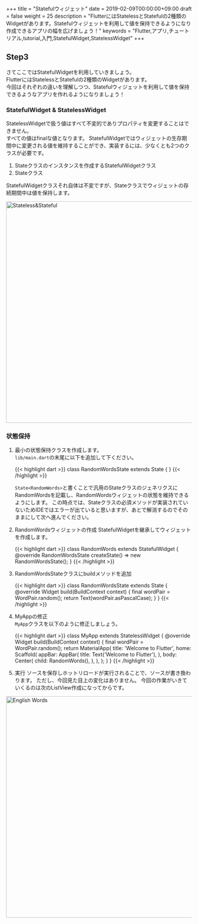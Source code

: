 +++
title = "Statefulウィジェット"
date = 2019-02-09T00:00:00+09:00
draft = false
weight = 25
description = "FlutterにはStatelessとStatefulの2種類のWidgetがあります。Statefulウィジェットを利用して値を保持できるようになり作成できるアプリの幅を広げましょう！"
keywords = "Flutter,アプリ,チュートリアル,tutorial,入門,StatefulWidget,StatelessWidget"
+++

## Step3

さてここではStatefulWidgetを利用していきましょう。  
FlutterにはStatelessとStatefulの2種類のWidgetがあります。   
今回はそれぞれの違いを理解しつつ、Statefulウィジェットを利用して値を保持できるようなアプリを作れるようになりましょう！

### StatefulWidget & StatelessWidget

StatelessWidgetで扱う値はすべて不変的でありプロパティを変更することはできません。  
すべての値はfinalな値となります。
StatefulWidgetではウィジェットの生存期間中に変更される値を維持することができ、実装するには、少なくとも2つのクラスが必要です。

1) Stateクラスのインスタンスを作成するStatefulWidgetクラス  
2) Stateクラス

StatefulWidgetクラスそれ自体は不変ですが、Stateクラスでウィジェットの存続期間中は値を保持します。

<img src="https://flutter.ctrnost.com/images/tutorial/05/01_Stateless_Stateful.png" width="600px"  alt="Stateless&Stateful" />

### 状態保持

1. 最小の状態保持クラスを作成します。  
``lib/main.dart``の末尾に以下を追加して下ください。

    {{< highlight dart >}}
    class RandomWordsState extends State<RandomWords> {
    }
    {{< /highlight >}}

    ``State<RandomWords>``と書くことで汎用のStateクラスのジェネリクスにRandomWordsを記載し、RandomWordsウィジェットの状態を維持できるようにします。
    この時点では、Stateクラスの必須メソッドが実装されていないためIDEではエラーが出ていると思いますが、あとで解消するのでそのままにして次へ進んでください。

2. RandomWordsウィジェットの作成
StatefulWidgetを継承してウィジェットを作成します。

    {{< highlight dart >}}
    class RandomWords extends StatefulWidget {
      @override
      RandomWordsState createState() => new RandomWordsState();
    }
    {{< /highlight >}}

3. RandomWordsStateクラスにbuildメソッドを追加

    {{< highlight dart >}}
    class RandomWordsState extends State<RandomWords> {
      @override
      Widget build(BuildContext context) {
        final wordPair = WordPair.random();
        return Text(wordPair.asPascalCase);
      }
    }
    {{< /highlight >}}

4. MyAppの修正   
``MyApp``クラスを以下のように修正しましょう。

    {{< highlight dart >}}
    class MyApp extends StatelessWidget {
      @override
      Widget build(BuildContext context) {
        final wordPair = WordPair.random();
        return MaterialApp(
          title: 'Welcome to Flutter',
          home: Scaffold(
            appBar: AppBar(
              title: Text('Welcome to Flutter'),
            ),
            body: Center(
              child: RandomWords(),
            ),
          ),
        );
      }
    }
    {{< /highlight >}}

5. 実行
ソースを保存しホットリロードが実行されることで、ソースが書き換わります。
ただし、今回見た目上の変化はありません。
今回の作業がいきていくるのは次のListView作成になってからです。
<img src="https://flutter.ctrnost.com/images/tutorial/04/01_english_words.png" width="600px"  alt="English Words">


